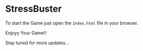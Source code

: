 # StressBuster

To start the Game just open the `Index.html` file in your browser.

Enjoyy Your Game!!

Stay tuned for more updates...